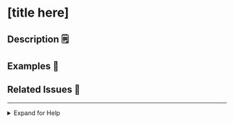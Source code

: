 <!-- 

⚠️ IMPORTANT ⚠️

- Please fill in all sections [in brackets]
- Please read the collapsible sections if you need help
- All comments in fenced brackets like this one are comments and will not be displayed

Please delete any sections below which you do not need to fill out. You may keep the collapsibe "help" section

-->

# [title here]

<!-- REQUIRED: Place a short description of your change here -->

## Description 🗒️

<!-- OPTIONAL: Place a long form description of your change here if necessary - describe why your change is needed -->

## Examples 📸

<!-- OPTIONAL: Screenshots with examples for your changes if they are UI related -->

## Related Issues 🔗

<!-- OPTIONAL: If this PR fixes, closes, or resolves an issue; please link that issue here -->

---

<details>
<summary> Expand for Help </summary>

- Have questions about the review or deployment process? View our [contributing docs](https://github.com/the-hideout/tarkov-dev/blob/main/CONTRIBUTING.md)
- Need additional help and want to chat in real time? Join our [community Discord](https://discord.gg/XPAsKGHSzH)

> By submitting this pull request, you agree to our [code of conduct](https://github.com/the-hideout/tarkov-dev/blob/main/CODE_OF_CONDUCT.md)

</details>
